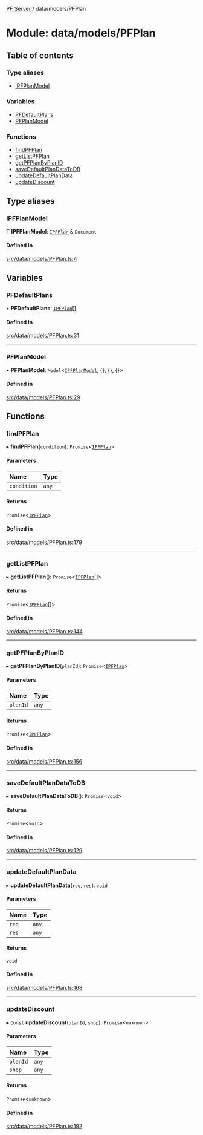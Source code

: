 [PF Server](../README.md) / data/models/PFPlan

# Module: data/models/PFPlan

## Table of contents

### Type aliases

- [IPFPlanModel](data_models_PFPlan.md#ipfplanmodel)

### Variables

- [PFDefaultPlans](data_models_PFPlan.md#pfdefaultplans)
- [PFPlanModel](data_models_PFPlan.md#pfplanmodel)

### Functions

- [findPFPlan](data_models_PFPlan.md#findpfplan)
- [getListPFPlan](data_models_PFPlan.md#getlistpfplan)
- [getPFPlanByPlanID](data_models_PFPlan.md#getpfplanbyplanid)
- [saveDefaultPlanDataToDB](data_models_PFPlan.md#savedefaultplandatatodb)
- [updateDefaultPlanData](data_models_PFPlan.md#updatedefaultplandata)
- [updateDiscount](data_models_PFPlan.md#updatediscount)

## Type aliases

### IPFPlanModel

Ƭ **IPFPlanModel**: [`IPFPlan`](../interfaces/data_models_types.IPFPlan.md) & `Document`

#### Defined in

[src/data/models/PFPlan.ts:4](https://bitbucket.org/bravebits/pfserver/src/83cf3bb/src/data/models/PFPlan.ts#lines-4)

## Variables

### PFDefaultPlans

• **PFDefaultPlans**: [`IPFPlan`](../interfaces/data_models_types.IPFPlan.md)[]

#### Defined in

[src/data/models/PFPlan.ts:31](https://bitbucket.org/bravebits/pfserver/src/83cf3bb/src/data/models/PFPlan.ts#lines-31)

___

### PFPlanModel

• **PFPlanModel**: `Model`<[`IPFPlanModel`](data_models_PFPlan.md#ipfplanmodel), {}, {}, {}\>

#### Defined in

[src/data/models/PFPlan.ts:29](https://bitbucket.org/bravebits/pfserver/src/83cf3bb/src/data/models/PFPlan.ts#lines-29)

## Functions

### findPFPlan

▸ **findPFPlan**(`condition`): `Promise`<[`IPFPlan`](../interfaces/data_models_types.IPFPlan.md)\>

#### Parameters

| Name | Type |
| :------ | :------ |
| `condition` | `any` |

#### Returns

`Promise`<[`IPFPlan`](../interfaces/data_models_types.IPFPlan.md)\>

#### Defined in

[src/data/models/PFPlan.ts:179](https://bitbucket.org/bravebits/pfserver/src/83cf3bb/src/data/models/PFPlan.ts#lines-179)

___

### getListPFPlan

▸ **getListPFPlan**(): `Promise`<[`IPFPlan`](../interfaces/data_models_types.IPFPlan.md)[]\>

#### Returns

`Promise`<[`IPFPlan`](../interfaces/data_models_types.IPFPlan.md)[]\>

#### Defined in

[src/data/models/PFPlan.ts:144](https://bitbucket.org/bravebits/pfserver/src/83cf3bb/src/data/models/PFPlan.ts#lines-144)

___

### getPFPlanByPlanID

▸ **getPFPlanByPlanID**(`planId`): `Promise`<[`IPFPlan`](../interfaces/data_models_types.IPFPlan.md)\>

#### Parameters

| Name | Type |
| :------ | :------ |
| `planId` | `any` |

#### Returns

`Promise`<[`IPFPlan`](../interfaces/data_models_types.IPFPlan.md)\>

#### Defined in

[src/data/models/PFPlan.ts:156](https://bitbucket.org/bravebits/pfserver/src/83cf3bb/src/data/models/PFPlan.ts#lines-156)

___

### saveDefaultPlanDataToDB

▸ **saveDefaultPlanDataToDB**(): `Promise`<`void`\>

#### Returns

`Promise`<`void`\>

#### Defined in

[src/data/models/PFPlan.ts:129](https://bitbucket.org/bravebits/pfserver/src/83cf3bb/src/data/models/PFPlan.ts#lines-129)

___

### updateDefaultPlanData

▸ **updateDefaultPlanData**(`req`, `res`): `void`

#### Parameters

| Name | Type |
| :------ | :------ |
| `req` | `any` |
| `res` | `any` |

#### Returns

`void`

#### Defined in

[src/data/models/PFPlan.ts:168](https://bitbucket.org/bravebits/pfserver/src/83cf3bb/src/data/models/PFPlan.ts#lines-168)

___

### updateDiscount

▸ `Const` **updateDiscount**(`planId`, `shop`): `Promise`<`unknown`\>

#### Parameters

| Name | Type |
| :------ | :------ |
| `planId` | `any` |
| `shop` | `any` |

#### Returns

`Promise`<`unknown`\>

#### Defined in

[src/data/models/PFPlan.ts:192](https://bitbucket.org/bravebits/pfserver/src/83cf3bb/src/data/models/PFPlan.ts#lines-192)
